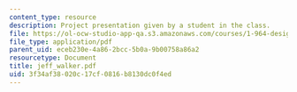 ```yaml
---
content_type: resource
description: Project presentation given by a student in the class.
file: https://ol-ocw-studio-app-qa.s3.amazonaws.com/courses/1-964-design-for-sustainability-fall-2006/3f34af38020c17cf0816b8130dc0f4ed_jeff_walker.pdf
file_type: application/pdf
parent_uid: eceb230e-4a86-2bcc-5b0a-9b00758a86a2
resourcetype: Document
title: jeff_walker.pdf
uid: 3f34af38-020c-17cf-0816-b8130dc0f4ed
---
```

